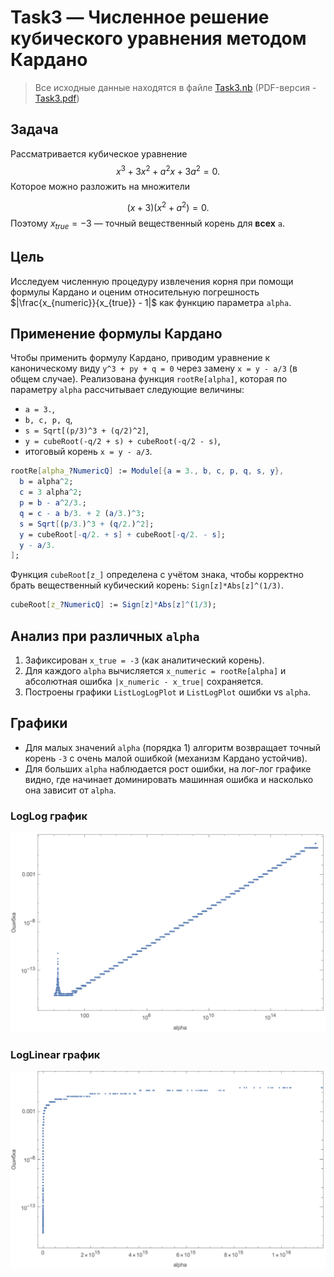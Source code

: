 # Task3 — Численное решение кубического уравнения методом Кардано

> Все исходные данные находятся в файле [Task3.nb](/HW1/Task3/Task3.nb)
> (PDF-версия - [Task3.pdf](/HW1/Task3/Task3.pdf))

## Задача
Рассматривается кубическое уравнение
$$ x^3 + 3 x^2 + a^2 x + 3 a^2 = 0. $$
Которое можно разложить на множители

$$ (x + 3)  (x^2 + a^2) = 0. $$
Поэтому $x_{true} = -3$ — точный вещественный корень для **всех** `a`.

## Цель
Исследуем численную процедуру извлечения корня при помощи формулы Кардано и оценим относительную погрешность $|\frac{x_{numeric}}{x_{true}} - 1|$ как функцию параметра `alpha`.

## Применение формулы Кардано
Чтобы применить формулу Кардано, приводим уравнение к каноническому виду `y^3 + py + q = 0` через замену `x = y - a/3` (в общем случае). Реализована функция `rootRe[alpha]`, которая по параметру `alpha` рассчитывает следующие величины:
- `a = 3.`,
- `b, c, p, q`,
- `s = Sqrt[(p/3)^3 + (q/2)^2]`,
- `y = cubeRoot(-q/2 + s) + cubeRoot(-q/2 - s)`,
- итоговый корень `x = y - a/3`.

```mathematica
rootRe[alpha_?NumericQ] := Module[{a = 3., b, c, p, q, s, y},
  b = alpha^2;
  c = 3 alpha^2;
  p = b - a^2/3.;
  q = c - a b/3. + 2 (a/3.)^3;
  s = Sqrt[(p/3.)^3 + (q/2.)^2];
  y = cubeRoot[-q/2. + s] + cubeRoot[-q/2. - s];
  y - a/3.
];
```

Функция `cubeRoot[z_]` определена с учётом знака, чтобы корректно брать вещественный кубический корень: `Sign[z]*Abs[z]^(1/3)`.

```mathematica
cubeRoot[z_?NumericQ] := Sign[z]*Abs[z]^(1/3);
```

## Анализ при различных `alpha`
1. Зафиксирован `x_true = -3` (как аналитический корень).
2. Для каждого `alpha` вычисляется `x_numeric = rootRe[alpha]` и абсолютная ошибка `|x_numeric - x_true|` сохраняется.
3. Построены графики `ListLogLogPlot` и `ListLogPlot` ошибки vs `alpha`.

## Графики
- Для малых значений `alpha` (порядка 1) алгоритм возвращает точный корень `-3` с очень малой ошибкой (механизм Кардано устойчив).
- Для больших `alpha` наблюдается рост ошибки, на лог-лог графике видно, где начинает доминировать машинная ошибка и насколько она зависит от `alpha`.

### LogLog график

![Лог-лог график](images/LogLog.png)

### LogLinear график

![Лог-линейный график](images/LogLine.png)